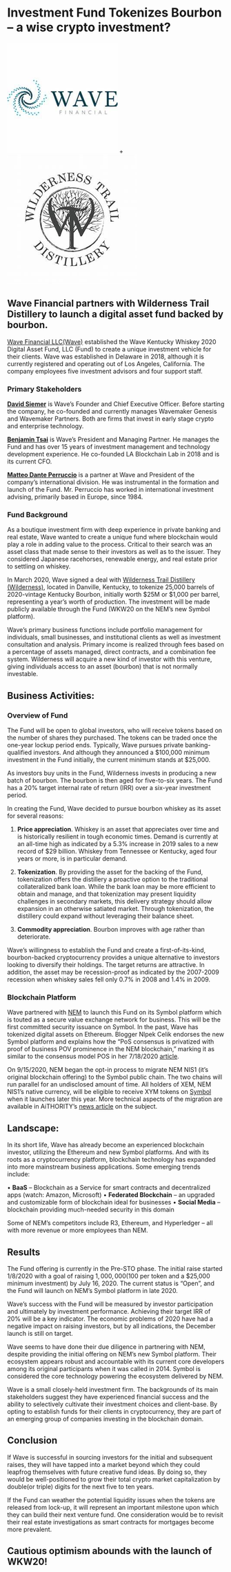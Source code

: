 # Investment Fund Tokenizes Bourbon  –  a wise crypto investment?

![alt text](th-3.jpeg)  +  ![alt text](th-2.jpeg)

## Wave Financial partners with Wilderness Trail Distillery to launch a digital asset fund backed by bourbon.

[Wave Financial LLC(Wave)](https://www.wavegp.com/) established the Wave Kentucky Whiskey 2020 Digital Asset Fund, LLC (Fund) to create a unique investment vehicle for their clients. Wave was established in Delaware in 2018, although it is currently registered and operating out of Los Angeles, California. The company employees five investment advisors and four support staff.

### Primary Stakeholders

[**David Siemer**](https://www.linkedin.com/in/davidsiemer/) is Wave’s Founder and Chief Executive Officer. Before starting the company, he co-founded and currently manages Wavemaker Genesis and Wavemaker Partners. Both are firms that invest in early stage crypto and enterprise technology. 

[**Benjamin Tsai**](https://www.linkedin.com/in/benjamin-tsai-investor/) is Wave’s President and Managing Partner. He manages the Fund and has over 15 years of investment management and technology development experience. He co-founded LA Blockchain Lab in 2018 and is its current CFO.

[**Matteo Dante Perruccio**](https://uk.linkedin.com/in/matteo-dante-perruccio/) is a partner at Wave and President of the company’s international division. He was instrumental in the formation and launch of the Fund. Mr. Perruccio has worked in international investment advising, primarily based in Europe, since 1984. 


### **Fund Background**

As a boutique investment firm with deep experience in private banking and real estate, Wave wanted to create a unique fund where blockchain would play a role in adding value to the process. Critical to their search was an asset class that made sense to their investors as well as to the issuer. They considered Japanese racehorses, renewable energy, and real estate prior to settling on whiskey.

In March 2020, Wave signed a deal with [Wilderness Trail Distillery (Wilderness)](https://wildernesstraildistillery.com/spirits/), located in Danville, Kentucky, to tokenize 25,000 barrels of 2020-vintage Kentucky Bourbon, initially worth $25M or $1,000 per barrel, representing a year’s worth of production. The investment will be made publicly available through the Fund (WKW20 on the NEM’s new Symbol platform).

Wave’s primary business functions include portfolio management for individuals, small businesses, and institutional clients as well as investment consultation and analysis. Primary income is realized through fees based on a percentage of assets managed, direct contracts, and a combination fee system. Wilderness will acquire a new kind of investor with this venture, giving individuals access to an asset (bourbon) that is not normally investable.


## **Business Activities:**

### **Overview of Fund**

The Fund will be open to global investors, who will receive tokens based on the number of shares they purchased. The tokens can be traded once the one-year lockup period ends. Typically, Wave pursues private banking-qualified investors. And although they announced a $100,000 minimum investment in the Fund initially, the current minimum stands at $25,000. 

As investors buy units in the Fund, Wilderness invests in producing a new batch of bourbon. The bourbon is then aged for five-to-six years. The Fund has a 20% target internal rate of return (IRR) over a six-year investment period.

In creating the Fund, Wave decided to pursue bourbon whiskey as its asset for several reasons:

1. **Price appreciation**. Whiskey is an asset that appreciates over time and is historically resilient in tough economic times. Demand is currently at an all-time high as indicated by a 5.3% increase in 2019 sales to a new record of $29 billion. Whiskey from Tennessee or Kentucky, aged four years or more, is in particular demand.

2. **Tokenization**. By providing the asset for the backing of the Fund, tokenization offers the distillery a proactive option to the traditional collateralized bank loan. While the bank loan may be more efficient to obtain and manage, and that tokenization may present liquidity challenges in secondary markets, this delivery strategy should allow expansion in an otherwise satiated market. Through tokenization, the distillery could expand without leveraging their balance sheet. 

3. **Commodity appreciation**. Bourbon improves with age rather than deteriorate.

Wave’s willingness to establish the Fund and create a first-of-its-kind, bourbon-backed cryptocurrency provides a unique alternative to investors looking to diversify their holdings. The target returns are attractive. In addition, the asset may be recession-proof as indicated by the 2007-2009 recession when whiskey sales fell only 0.7% in 2008 and 1.4% in 2009.

### Blockchain Platform

Wave partnered with [NEM](https://www.nem.io) to launch this Fund on its Symbol platform which is touted as a secure value exchange network for business. This will be the first committed security issuance on Symbol. In the past, Wave has tokenized digital assets on Ethereum. Blogger Nlpek Celik endorses the new Symbol platform and explains how the “PoS consensus is privatized with proof of business POV prominence in the NEM blockchain,” marking it as similar to the consensus model POS in her 7/18/2020 [article](https://medium.com/@nipekcelik/symbol-a-new-world-brand-from-nem-f5f18700eb5f).

On 9/15/2020, NEM began the opt-in process to migrate NEM NIS1 (it’s original blockchain offering) to the Symbol public chain. The two chains will run parallel for an undisclosed amount of time. All holders of XEM, NEM NIS1’s native currency, will be eligible to receive XYM tokens on [Symbol](https://symbolplatform.com/) when it launches later this year. More technical aspects of the migration are available in AiTHORITY’s [news article](https://aithority.com/technology/blockchain/nem-group-commences-first-phase-of-migration-process-to-symbol-platform/) on the subject. 


## Landscape:

In its short life, Wave has already become an experienced blockchain investor, utilizing the Ethereum and new Symbol platforms. And with its roots as a cryptocurrency platform, blockchain technology has expanded into more mainstream business applications. Some emerging trends include:

•	**BaaS** – Blockchain as a Service for smart contracts and decentralized apps (watch: Amazon, Microsoft)
•	**Federated Blockchain** – an upgraded and customizable form of blockchain ideal for businesses
•	**Social Media** – blockchain providing much-needed security in this domain

Some of NEM’s competitors include R3, Ethereum, and Hyperledger – all with more revenue or more employees than NEM.


## Results

The Fund offering is currently in the Pre-STO phase. The initial raise started 1/8/2020 with a goal of raising $1,000,000 ($100 per token and a $25,000 minimum investment) by July 16, 2020. The current status is “Open”, and the Fund will launch on NEM’s Symbol platform in late 2020.

Wave’s success with the Fund will be measured by investor participation and ultimately by investment performance. Achieving their target IRR of 20% will be a key indicator. The economic problems of 2020 have had a negative impact on raising investors, but by all indications, the December launch is still on target. 

Wave seems to have done their due diligence in partnering with NEM, despite providing the initial offering on NEM’s new Symbol platform. Their ecosystem appears robust and accountable with its current core developers among its original participants when it was called in 2014. Symbol is considered the core technology powering the ecosystem delivered by NEM.

Wave is a small closely-held investment firm. The backgrounds of its main stakeholders suggest they have experienced financial success and the ability to selectively cultivate their investment choices and client-base. By opting to establish funds for their clients in cryptocurrency, they are part of an emerging group of companies investing in the blockchain domain. 


## Conclusion

If Wave is successful in sourcing investors for the initial and subsequent raises, they will have tapped into a market beyond which they could leapfrog themselves with future creative fund ideas. By doing so, they would be well-positioned to grow their total crypto market capitalization by double(or triple) digits for the next five to ten years. 

If the Fund can weather the potential liquidity issues when the tokens are released from lock-up, it will represent an important milestone upon which they can build their next venture fund. One consideration would be to revisit their real estate investigations as smart contracts for mortgages become more prevalent.


## **Cautious optimism abounds with the launch of WKW20!**

